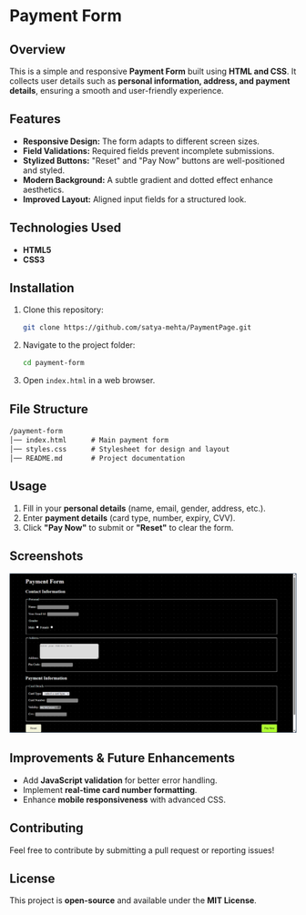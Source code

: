 # Payment Form

## Overview
This is a simple and responsive **Payment Form** built using **HTML and CSS**. It collects user details such as **personal information, address, and payment details**, ensuring a smooth and user-friendly experience.

## Features
- **Responsive Design:** The form adapts to different screen sizes.
- **Field Validations:** Required fields prevent incomplete submissions.
- **Stylized Buttons:** "Reset" and "Pay Now" buttons are well-positioned and styled.
- **Modern Background:** A subtle gradient and dotted effect enhance aesthetics.
- **Improved Layout:** Aligned input fields for a structured look.

## Technologies Used
- **HTML5**
- **CSS3**

## Installation
1. Clone this repository:
   ```sh
   git clone https://github.com/satya-mehta/PaymentPage.git
   ```
2. Navigate to the project folder:
   ```sh
   cd payment-form
   ```
3. Open `index.html` in a web browser.

## File Structure
```
/payment-form
│── index.html      # Main payment form
│── styles.css      # Stylesheet for design and layout
│── README.md       # Project documentation
```

## Usage
1. Fill in your **personal details** (name, email, gender, address, etc.).
2. Enter **payment details** (card type, number, expiry, CVV).
3. Click **"Pay Now"** to submit or **"Reset"** to clear the form.

## Screenshots
![alt text](image.png)

## Improvements & Future Enhancements
- Add **JavaScript validation** for better error handling.
- Implement **real-time card number formatting**.
- Enhance **mobile responsiveness** with advanced CSS.

## Contributing
Feel free to contribute by submitting a pull request or reporting issues!

## License
This project is **open-source** and available under the **MIT License**.

